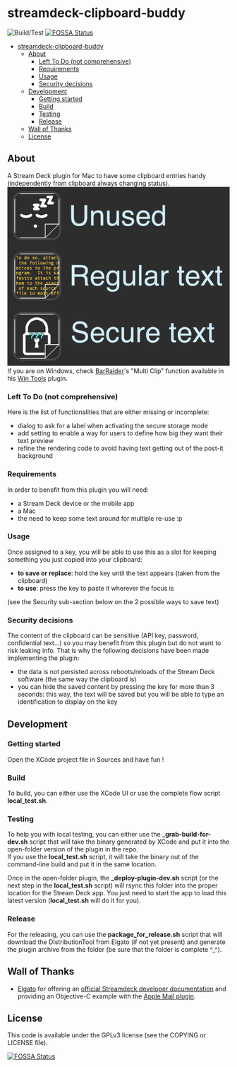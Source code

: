# streamdeck-clipboard-buddy

![Build/Test](https://github.com/Commit-La-Grenouille/streamdeck-clipboard-buddy/workflows/Build%2FTest/badge.svg)
[![FOSSA Status](https://app.fossa.com/api/projects/git%2Bgithub.com%2FCommit-La-Grenouille%2Fstreamdeck-clipboard-buddy.svg?type=shield)](https://app.fossa.com/projects/git%2Bgithub.com%2FCommit-La-Grenouille%2Fstreamdeck-clipboard-buddy?ref=badge_shield)

- [streamdeck-clipboard-buddy](#streamdeck-clipboard-buddy)
  - [About](#about)
    - [Left To Do (not comprehensive)](#left-to-do-not-comprehensive)
    - [Requirements](#requirements)
    - [Usage](#usage)
    - [Security decisions](#security-decisions)
  - [Development](#development)
    - [Getting started](#getting-started)
    - [Build](#build)
    - [Testing](#testing)
    - [Release](#release)
  - [Wall of Thanks](#wall-of-thanks)
  - [License](#license)

## About

A Stream Deck plugin for Mac to have some clipboard entries handy (independently from clipboard always changing status).
![Stream Deck screenshot](preview.png)
If you are on Windows, check [BarRaider](https://github.com/BarRaider)'s "Multi Clip" function available in his [Win Tools](https://github.com/BarRaider/streamdeck-wintools) plugin.

### Left To Do (not comprehensive)

Here is the list of functionalities that are either missing or incomplete:

- dialog to ask for a label when activating the secure storage mode
- add setting to enable a way for users to define how big they want their text preview
- refine the rendering code to avoid having text getting out of the post-it background

### Requirements

In order to benefit from this plugin you will need:

- a Stream Deck device or the mobile app
- a Mac
- the need to keep some text around for multiple re-use :p

### Usage

Once assigned to a key, you will be able to use this as a slot for keeping something you just copied into your clipboard:

- __to save or replace__: hold the key until the text appears (taken from the clipboard)
- __to use__: press the key to paste it wherever the focus is

(see the Security sub-section below on the 2 possible ways to save text)

### Security decisions

The content of the clipboard can be sensitive (API key, password, confidential text...) so you may benefit from this plugin but do not want to risk leaking info. That is why the following decisions have been made implementing the plugin:

- the data is not persisted across reboots/reloads of the Stream Deck software (the same way the clipboard is)
- you can hide the saved content by pressing the key for more than 3 seconds: this way, the text will be saved but you will be able to type an identification to display on the key

## Development

### Getting started
Open the XCode project file in Sources and have fun !

### Build
To build, you can either use the XCode UI or use the complete flow script **local_test.sh**.

### Testing
To help you with local testing, you can either use the **_grab-build-for-dev.sh** script that will take the binary generated by XCode and put it into the open-folder version of the plugin in the repo.<br/>
If you use the **local_test.sh** script, it will take the binary out of the command-line build and put it in the same location.

Once in the open-folder plugin, the **_deploy-plugin-dev.sh** script (or the next step in the **local_test.sh** script) will rsync this folder into the proper location for the Stream Deck app. You just need to start the app to load this latest version (**local_test.sh** will do it for you).

### Release
For the releasing, you can use the **package_for_release.sh** script that will download the DIstributionTool from Elgato (if not yet present) and generate the plugin archive from the folder (be sure that the folder is complete ^_^).

## Wall of Thanks

* [Elgato](https://www.elgato.com) for offering an [official Streamdeck developer documentation](https://developer.elgato.com/documentation/) and providing an Objective-C example with the [Apple Mail plugin](https://github.com/elgatosf/streamdeck-applemail).

## License
This code is available under the GPLv3 license (see the COPYING or LICENSE file).

[![FOSSA Status](https://app.fossa.com/api/projects/git%2Bgithub.com%2FCommit-La-Grenouille%2Fstreamdeck-clipboard-buddy.svg?type=large)](https://app.fossa.com/projects/git%2Bgithub.com%2FCommit-La-Grenouille%2Fstreamdeck-clipboard-buddy?ref=badge_large)
